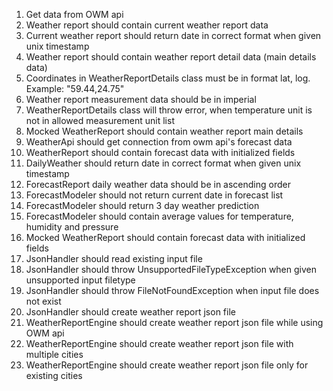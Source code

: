1. Get data from OWM api
2. Weather report should contain current weather report data
3. Current weather report should return date in correct format when given unix timestamp
4. Weather report should contain weather report detail data (main details data)
5. Coordinates in WeatherReportDetails class must be in format lat, log. Example: "59.44,24.75"
6. Weather report measurement data should be in imperial
7. WeatherReportDetails class will throw error, when temperature unit is not in allowed measurement unit list 
8. Mocked WeatherReport should contain weather report main details
9. WeatherApi should get connection from owm api's forecast data
10. WeatherReport should contain forecast data with initialized fields
11. DailyWeather should return date in correct format when given unix timestamp
12. ForecastReport daily weather data should be in ascending order
13. ForecastModeler should not return current date in forecast list
14. ForecastModeler should return 3 day weather prediction 
15. ForecastModeler should contain average values for temperature, humidity and pressure
16. Mocked WeatherReport should contain forecast data with initialized fields
17. JsonHandler should read existing input file
18. JsonHandler should throw UnsupportedFileTypeException when given unsupported input filetype
19. JsonHandler should throw FileNotFoundException when input file does not exist
20. JsonHandler should create weather report json file
21. WeatherReportEngine should create weather report json file while using OWM api
22. WeatherReportEngine should create weather report json file with multiple cities
23. WeatherReportEngine should create weather report json file only for existing cities